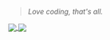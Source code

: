 > *Love coding, that's all.*

<a href="https://github.com/justorez">
  <img align="center" src="https://github-readme-stats.vercel.app/api?username=justorez&theme=vue&show_icons=true&hide_title=true" />
</a>
<a href="https://github.com/justorez">
    <img align="center" src="https://github-readme-stats.vercel.app/api/top-langs/?username=justorez&theme=vue&layout=compact&hide=html" />
</a>
